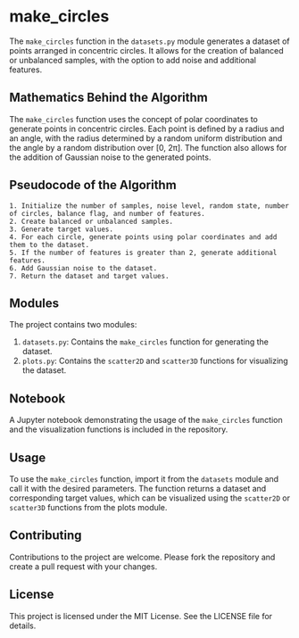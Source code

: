# make_circles

The `make_circles` function in the `datasets.py` module generates a dataset of points arranged in concentric circles. It allows for the creation of balanced or unbalanced samples, with the option to add noise and additional features.

## Mathematics Behind the Algorithm

The `make_circles` function uses the concept of polar coordinates to generate points in concentric circles. Each point is defined by a radius and an angle, with the radius determined by a random uniform distribution and the angle by a random distribution over [0, 2π]. The function also allows for the addition of Gaussian noise to the generated points.

## Pseudocode of the Algorithm

```
1. Initialize the number of samples, noise level, random state, number of circles, balance flag, and number of features.
2. Create balanced or unbalanced samples.
3. Generate target values.
4. For each circle, generate points using polar coordinates and add them to the dataset.
5. If the number of features is greater than 2, generate additional features.
6. Add Gaussian noise to the dataset.
7. Return the dataset and target values.
```

## Modules

The project contains two modules:

1. `datasets.py`: Contains the `make_circles` function for generating the dataset.
2. `plots.py`: Contains the `scatter2D` and `scatter3D` functions for visualizing the dataset.

## Notebook

A Jupyter notebook demonstrating the usage of the `make_circles` function and the visualization functions is included in the repository.

## Usage

To use the `make_circles` function, import it from the `datasets` module and call it with the desired parameters. The function returns a dataset and corresponding target values, which can be visualized using the `scatter2D` or `scatter3D` functions from the plots module.

## Contributing

Contributions to the project are welcome. Please fork the repository and create a pull request with your changes.

## License

This project is licensed under the MIT License. See the LICENSE file for details.



